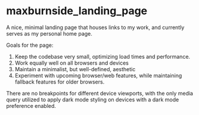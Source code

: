 # maxburnside_landing_page
A nice, minimal landing page that houses links to my work, and currently serves as my personal home page.

Goals for the page:

1. Keep the codebase very small, optimizing load times and performance.
2. Work equally well on all browsers and devices
3. Maintain a minimalist, but well-defined, aesthetic
4. Experiment with upcoming browser/web features, while maintaining fallback features for older browsers.

There are no breakpoints for different device viewports, with the only media query utilized to apply dark mode styling on devices with a dark mode preference enabled.
